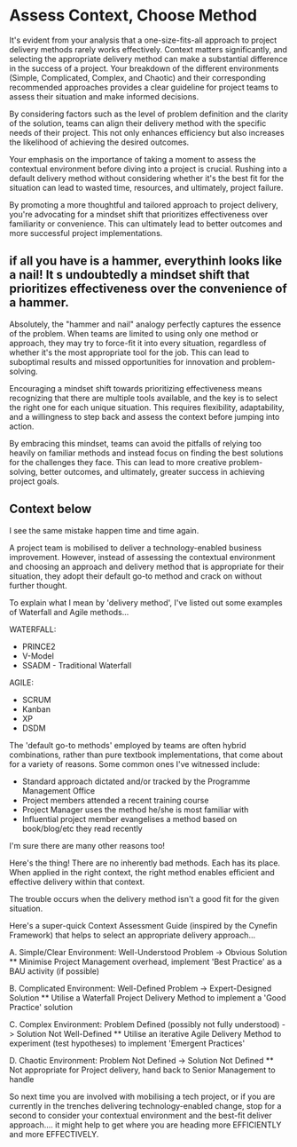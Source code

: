# Assess Context, Choose Method

It's evident from your analysis that a one-size-fits-all approach to project delivery methods rarely works effectively. Context matters significantly, and selecting the appropriate delivery method can make a substantial difference in the success of a project. Your breakdown of the different environments (Simple, Complicated, Complex, and Chaotic) and their corresponding recommended approaches provides a clear guideline for project teams to assess their situation and make informed decisions.

By considering factors such as the level of problem definition and the clarity of the solution, teams can align their delivery method with the specific needs of their project. This not only enhances efficiency but also increases the likelihood of achieving the desired outcomes.

Your emphasis on the importance of taking a moment to assess the contextual environment before diving into a project is crucial. Rushing into a default delivery method without considering whether it's the best fit for the situation can lead to wasted time, resources, and ultimately, project failure.

By promoting a more thoughtful and tailored approach to project delivery, you're advocating for a mindset shift that prioritizes effectiveness over familiarity or convenience. This can ultimately lead to better outcomes and more successful project implementations.

## if all you have is a hammer, everythinh looks like a nail! It s undoubtedly a mindset shift that prioritizes effectiveness over the convenience of a hammer.

Absolutely, the "hammer and nail" analogy perfectly captures the essence of the problem. When teams are limited to using only one method or approach, they may try to force-fit it into every situation, regardless of whether it's the most appropriate tool for the job. This can lead to suboptimal results and missed opportunities for innovation and problem-solving.

Encouraging a mindset shift towards prioritizing effectiveness means recognizing that there are multiple tools available, and the key is to select the right one for each unique situation. This requires flexibility, adaptability, and a willingness to step back and assess the context before jumping into action.

By embracing this mindset, teams can avoid the pitfalls of relying too heavily on familiar methods and instead focus on finding the best solutions for the challenges they face. This can lead to more creative problem-solving, better outcomes, and ultimately, greater success in achieving project goals.

## Context below

I see the same mistake happen time and time again.

A project team is mobilised to deliver a technology-enabled business improvement. However, instead of assessing the contextual environment and choosing an approach and delivery method that is appropriate for their situation, they adopt their default go-to method and crack on without further thought.

To explain what I mean by 'delivery method', I've listed out some examples of Waterfall and Agile methods...

WATERFALL:
- PRINCE2
- V-Model
- SSADM - Traditional Waterfall

AGILE:
- SCRUM
- Kanban
- XP
- DSDM

The 'default go-to methods' employed by teams are often hybrid combinations, rather than pure textbook implementations, that come about for a variety of reasons. Some common ones I've witnessed include:
- Standard approach dictated and/or tracked by the Programme Management Office
- Project members attended a recent training course
- Project Manager uses the method he/she is most familiar with
- Influential project member evangelises a method based on book/blog/etc they read recently

I'm sure there are many other reasons too!

Here's the thing! There are no inherently bad methods. Each has its place. When applied in the right context, the right method enables efficient and effective delivery within that context.

The trouble occurs when the delivery method isn't a good fit for the given situation.

Here's a super-quick Context Assessment Guide (inspired by the Cynefin Framework) that helps to select an appropriate delivery approach...

A. Simple/Clear Environment: Well-Understood Problem -> Obvious Solution
** Minimise Project Management overhead, implement 'Best Practice' as a BAU activity (if possible)

B. Complicated Environment: Well-Defined Problem -> Expert-Designed Solution
** Utilise a Waterfall Project Delivery Method to implement a 'Good Practice' solution

C. Complex Environment: Problem Defined (possibly not fully understood) -> Solution Not Well-Defined
** Utilise an iterative Agile Delivery Method to experiment (test hypotheses) to implement 'Emergent Practices'

D. Chaotic Environment: Problem Not Defined -> Solution Not Defined
** Not appropriate for Project delivery, hand back to Senior Management to handle

So next time you are involved with mobilising a tech project, or if you are currently in the trenches delivering technology-enabled change, stop for a second to consider your contextual environment and the best-fit deliver approach.... it might help to get where you are heading more EFFICIENTLY and more EFFECTIVELY.